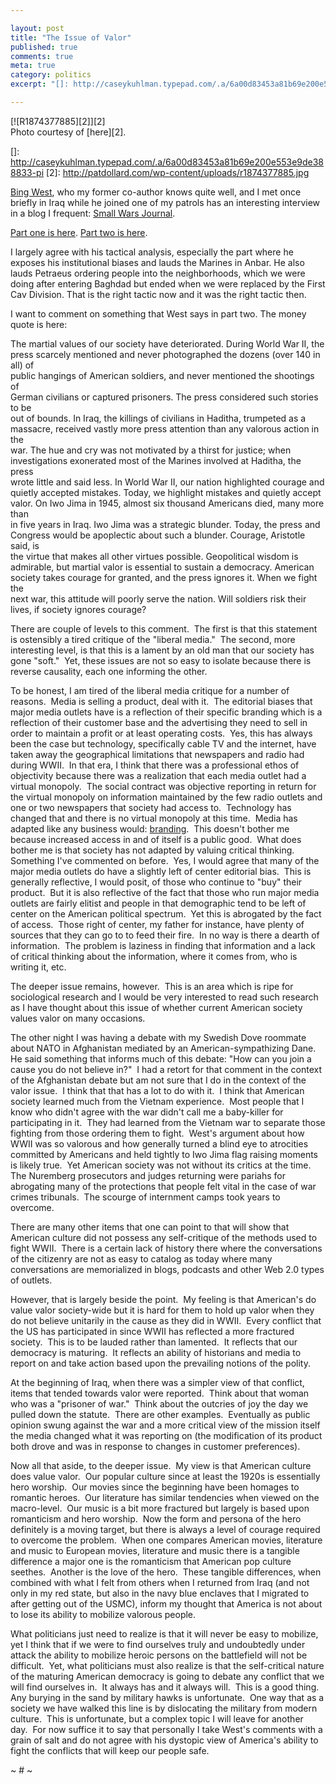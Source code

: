 ```yaml
---

layout: post
title: "The Issue of Valor"
published: true
comments: true
meta: true
category: politics
excerpt: "[]: http://caseykuhlman.typepad.com/.a/6a00d83453a81b69e200e553e9de388833-pi"

---
```


[![R1874377885][2]][2]    
Photo courtesy of [here][2].

 []: http://caseykuhlman.typepad.com/.a/6a00d83453a81b69e200e553e9de388833-pi
 [2]: http://patdollard.com/wp-content/uploads/r1874377885.jpg

[Bing West][3], who my former co-author knows quite well, and I met once briefly in Iraq while he joined one of my patrols has an interesting interview in a blog I frequent: [Small Wars Journal][4]. 

 [3]: http://en.wikipedia.org/wiki/Bing_West
 [4]: http://smallwarsjournal.com/

[Part one is here][5]. [Part two is here][6]. 

 [5]: http://smallwarsjournal.com/blog/2008/08/swj-interview-with-bing-west-p/
 [6]: http://smallwarsjournal.com/blog/2008/08/part-2-swj-interview-with-bing/

I largely agree with his tactical analysis, especially the part where he exposes his institutional biases and lauds the Marines in Anbar. He also lauds Petraeus ordering people into the neighborhoods, which we were doing after entering Baghdad but ended when we were replaced by the First Cav Division. That is the right tactic now and it was the right tactic then. 

I want to comment on something that West says in part two. The money quote is here:

The martial values of our society have deteriorated. During World War II, the  
press scarcely mentioned and never photographed the dozens (over 140 in all) of  
public hangings of American soldiers, and never mentioned the shootings of  
German civilians or captured prisoners. The press considered such stories to be  
out of bounds. In Iraq, the killings of civilians in Haditha, trumpeted as a  
massacre, received vastly more press attention than any valorous action in the  
war. The hue and cry was not motivated by a thirst for justice; when  
investigations exonerated most of the Marines involved at Haditha, the press  
wrote little and said less. In World War II, our nation highlighted courage and  
quietly accepted mistakes. Today, we highlight mistakes and quietly accept  
valor. On Iwo Jima in 1945, almost six thousand Americans died, many more than  
in five years in Iraq. Iwo Jima was a strategic blunder. Today, the press and  
Congress would be apoplectic about such a blunder. Courage, Aristotle said, is  
the virtue that makes all other virtues possible. Geopolitical wisdom is  
admirable, but martial valor is essential to sustain a democracy. American  
society takes courage for granted, and the press ignores it. When we fight the  
next war, this attitude will poorly serve the nation. Will soldiers risk their  
lives, if society ignores courage?

There are couple of levels to this comment.  The first is that this statement is ostensibly a tired critique of the "liberal media."  The second, more interesting level, is that this is a lament by an old man that our society has gone "soft."  Yet, these issues are not so easy to isolate because there is reverse causality, each one informing the other. 

To be honest, I am tired of the liberal media critique for a number of reasons.  Media is selling a product, deal with it.  The editorial biases that major media outlets have is a reflection of their specific branding which is a reflection of their customer base and the advertising they need to sell in order to maintain a profit or at least operating costs.  Yes, this has always been the case but technology, specifically cable TV and the internet, have taken away the geographical limitations that newspapers and radio had during WWII.  In that era, I think that there was a professional ethos of objectivity because there was a realization that each media outlet had a virtual monopoly.  The social contract was objective reporting in return for the virtual monopoly on information maintained by the few radio outlets and one or two newspapers that society had access to.  Technology has changed that and there is no virtual monopoly at this time.  Media has adapted like any business would: [branding][7].  This doesn't bother me because increased access in and of itself is a public good.  What does bother me is that society has not adapted by valuing critical thinking.  Something I've commented on before.  Yes, I would agree that many of the major media outlets do have a slightly left of center editorial bias.  This is generally reflective, I would posit, of those who continue to "buy" their product.  But it is also reflective of the fact that those who run major media outlets are fairly elitist and people in that demographic tend to be left of center on the American political spectrum.  Yet this is abrogated by the fact of access.  Those right of center, my father for instance, have plenty of sources that they can go to to feed their fire.  In no way is there a dearth of information.  The problem is laziness in finding that information and a lack of critical thinking about the information, where it comes from, who is writing it, etc.

 [7]: http://marcambinder.theatlantic.com/archives/2008/08/the_ideologies_of_audiences_fo.php

The deeper issue remains, however.  This is an area which is ripe for sociological research and I would be very interested to read such research as I have thought about this issue of whether current American society values valor on many occasions.  

The other night I was having a debate with my Swedish Dove roommate about NATO in Afghanistan mediated by an American-sympathizing Dane.  He said something that informs much of this debate: "How can you join a cause you do not believe in?"  I had a retort for that comment in the context of the Afghanistan debate but am not sure that I do in the context of the valor issue.  I think that that has a lot to do with it.  I think that American society learned much from the Vietnam experience.  Most people that I know who didn't agree with the war didn't call me a baby-killer for participating in it.  They had learned from the Vietnam war to separate those fighting from those ordering them to fight.  West's argument about how WWII was so valorous and how generally turned a blind eye to atrocities committed by Americans and held tightly to Iwo Jima flag raising moments is likely true.  Yet American society was not without its critics at the time.  The Nuremberg prosecutors and judges returning were pariahs for abrogating many of the protections that people felt vital in the case of war crimes tribunals.  The scourge of internment camps took years to overcome.  

There are many other items that one can point to that will show that American culture did not possess any self-critique of the methods used to fight WWII.  There is a certain lack of history there where the conversations of the citizenry are not as easy to catalog as today where many conversations are memorialized in blogs, podcasts and other Web 2.0 types of outlets.  

However, that is largely beside the point.  My feeling is that American's do value valor society-wide but it is hard for them to hold up valor when they do not believe unitarily in the cause as they did in WWII.  Every conflict that the US has participated in since WWII has reflected a more fractured society.  This is to be lauded rather than lamented.  It reflects that our democracy is maturing.  It reflects an ability of historians and media to report on and take action based upon the prevailing notions of the polity.  

At the beginning of Iraq, when there was a simpler view of that conflict, items that tended towards valor were reported.  Think about that woman who was a "prisoner of war."  Think about the outcries of joy the day we pulled down the statute.  There are other examples.  Eventually as public opinion swung against the war and a more critical view of the mission itself the media changed what it was reporting on (the modification of its product both drove and was in response to changes in customer preferences).  

Now all that aside, to the deeper issue.  My view is that American culture does value valor.  Our popular culture since at least the 1920s is essentially hero worship.  Our movies since the beginning have been homages to romantic heroes.  Our literature has similar tendencies when viewed on the macro-level.  Our music is a bit more fractured but largely is based upon romanticism and hero worship.  Now the form and persona of the hero definitely is a moving target, but there is always a level of courage required to overcome the problem.  When one compares American movies, literature and music to European movies, literature and music there is a tangible difference a major one is the romanticism that American pop culture seethes.  Another is the love of the hero.  These tangible differences, when combined with what I felt from others when I returned from Iraq (and not only in my red state, but also in the navy blue enclaves that I migrated to after getting out of the USMC), inform my thought that America is not about to lose its ability to mobilize valorous people.  

What politicians just need to realize is that it will never be easy to mobilize, yet I think that if we were to find ourselves truly and undoubtedly under attack the ability to mobilize heroic persons on the battlefield will not be difficult.  Yet, what politicians must also realize is that the self-critical nature of the maturing American democracy is going to debate any conflict that we will find ourselves in.  It always has and it always will.  This is a good thing.  Any burying in the sand by military hawks is unfortunate.  One way that as a society we have walked this line is by dislocating the military from modern culture.  This is unfortunate, but a complex topic I will leave for another day.  For now suffice it to say that personally I take West's comments with a grain of salt and do not agree with his dystopic view of America's ability to fight the conflicts that will keep our people safe.

~ # ~